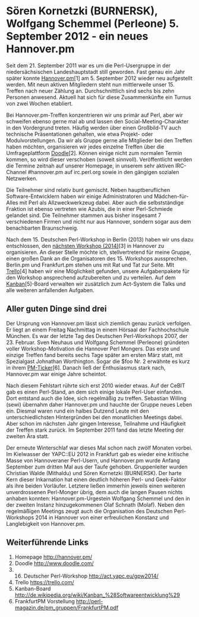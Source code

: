 Sören Kornetzki (BURNERSK), Wolfgang Schemmel (Perleone)
5. September 2012 - ein neues Hannover.pm
=========================================

Seit dem 21. September 2011 war es um die Perl-Usergruppe in der
niedersächsischen Landeshauptstadt still geworden. Fast genau ein Jahr
später konnte [Hannover.pm](http://hannover.pm/)[1] am 5. September 2012
wieder neu aufgestellt werden. Mit neun aktiven Mitgliedern steht nun
mittlerweile unser 15. Treffen nach neuer Zählung an. Durchschnittlich sind
sechs bis zehn Personen anwesend. Aktuell hat sich für diese Zusammenkünfte
ein Turnus von zwei Wochen etabliert.

Bei Hannover.pm-Treffen konzentrieren wir uns primär auf Perl, aber wir
schweifen ebenso gerne mal ab und lassen den Social-Meeting-Charakter in den
Vordergrund treten. Häufig werden über einen Großbild-TV auch technische
Präsentationen gehalten, wie etwa Projekt- oder Modulvorstellungen. Da wir
als Gruppe gerne alle Mitglieder bei den Treffen haben möchten, organisieren
wir jedes einzelne Treffen über die Umfrageplattform
[Doodle](http://www.doodle.com/)[2]. Können einige nicht zum normalen Termin
kommen, so wird dieser verschoben (soweit sinnvoll). Veröffentlicht werden
die Termine zeitnah auf unserer Homepage, in unserem sehr aktiven
IRC-Channel #hannover.pm auf irc.perl.org sowie in den gängigen sozialen
Netzwerken.

Die Teilnehmer sind relativ bunt gemischt. Neben hauptberuflichen
Software-Entwicklern haben wir einige Administratoren und Mädchen-für-Alles
mit Perl als Allzweckwerkzeug dabei. Aber auch die selbstständige Fraktion
ist ebenso vertreten wie Azubis, die in einer Perl-Schmiede gelandet sind.
Die Teilnehmer stammen aus bisher insgesamt 7 verschiedenen Firmen und nicht
nur aus Hannover, sondern sogar aus dem benachbarten Braunschweig.

Nach dem 15. Deutschen Perl-Workshop in Berlin (2013) haben wir uns dazu
entschlossen, den [nächsten Workshop (2014)](http://act.yapc.eu/gpw2014/)[3]
in Hannover zu organisieren. An dieser Stelle möchte ich, stellvertretend
für meine Gruppe, einen großen Dank an die Organisatoren des 15. Workshops
aussprechen. Berlin.pm und Frankfurt.pm stehen uns mit Rat und Tat zur
Seite. MIt [Trello](https://trello.com/)[4] haben wir eine Möglichkeit
gefunden, unsere Aufgabenpakete für den Workshop ansprechend aufzubereiten
und zu verteilen. Auf dem
[Kanban](http://de.wikipedia.org/wiki/Kanban_%28Softwareentwicklung%29)[5]-Board
verwalten wir zusätzlich zum Act-System die Talks und alle weiteren
anfallenden Aufgaben.

Aller guten Dinge sind drei
---------------------------
Der Ursprung von Hannover.pm lässt sich ziemlich genau zurück verfolgen. Er
liegt an einem Freitag Nachmittag in einem Hörsaal der Fachhochschule
München. Es war der letzte Tag des Deutschen Perl-Workshops 2007, der
23. Februar. Sven Neuhaus und Wolfgang Schemmel (Perleone) gründeten voller
Workshop-Motivation die Hannover Perl Mongers. Das erste und einzige Treffen
fand bereits sechs Tage später am ersten März statt, mit Spezialgast
Johnathan Worthington. Sogar die $foo Nr. 2 erwähnte es kurz in ihrem
[PM-Ticker](http://perl-magazin.de/pm_gruppen/FrankfurtPM.pdf)[6]. Danach
ließ der Enthusiasmus stark nach, Hannover.pm war einige Jahre scheintot.

Nach diesem Fehlstart rührte sich erst 2010 wieder etwas. Auf der CeBIT gab
es einen Perl-Stand, an dem sich einige lokale Perl-User einfanden. Dort
entstand auch die Idee, sich regelmäßig zu treffen. Sebastian Willing (sewi)
übernahm daher Hannover.pm und hauchte der Gruppe neues Leben ein. Diesmal
waren rund ein halbes Dutzend Leute mit den unterschiedlichsten
Hintergründen bei den monatlichen Meetings dabei. Aber schon im nächsten
Jahr gingen Interesse, Teilnahme und Häufigkeit der Treffen stark zurück.
Im September 2011 fand das letzte Meeting der zweiten Ära statt.

Der erneute Winterschlaf war dieses Mal schon nach zwölf Monaten vorbei. Im
Kielwasser der YAPC::EU 2012 in Frankfurt gab es wieder eine kritische Masse
von Hannoveraner Perl-Usern, und Hannover.pm wurde Anfang September zum
dritten Mal aus der Taufe gehoben. Gruppenleiter wurden Christian Walde
(Mithaldu) und Sören Kornetzki (BURNERSK). Der harte Kern dieser Inkarnation
hat einen deutlich höheren Perl- und Geek-Faktor als ihre beiden Vorläufer.
Letztere ließen immerhin jeweils einen weiteren unverdrossenen Perl-Monger
übrig, dem auch die langen Pausen nichts anhaben konnten:
Hannover.pm-Urgestein Wolfgang Schemmel und den in der zweiten Instanz
hinzugekommenen Olaf Schnath (Molaf). Neben den regelmäßigen Meetings zeugt
auch die Organisation des Deutschen Perl-Workshops 2014 in Hannover von
einer erfreulichen Konstanz und Langlebigkeit von Hannover.pm.

Weiterführende Links
--------------------
1. Homepage http://hannover.pm/
2. Doodle http://www.doodle.com/
3. 16. Deutscher Perl-Workshop http://act.yapc.eu/gpw2014/
4. Trello https://trello.com/
5. Kanban-Board http://de.wikipedia.org/wiki/Kanban_%28Softwareentwicklung%29
6. FrankfurtPM Vorstellung http://perl-magazin.de/pm_gruppen/FrankfurtPM.pdf
